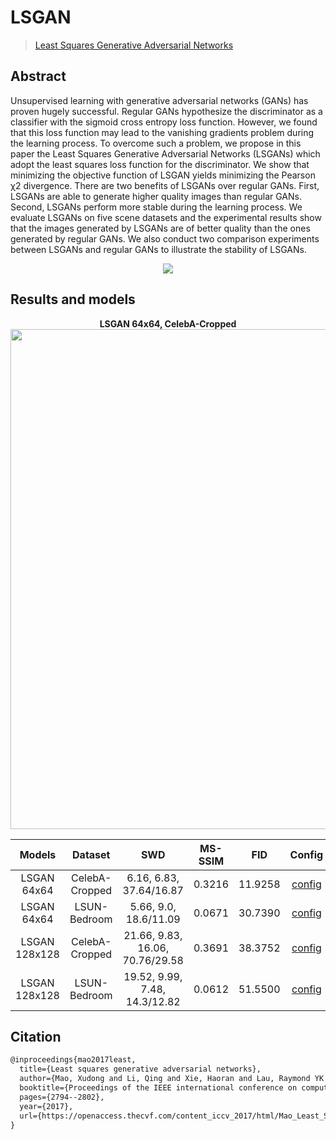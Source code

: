 # LSGAN

> [Least Squares Generative Adversarial Networks](https://openaccess.thecvf.com/content_iccv_2017/html/Mao_Least_Squares_Generative_ICCV_2017_paper.html)

<!-- [ALGORITHM] -->

## Abstract

<!-- [ABSTRACT] -->

Unsupervised learning with generative adversarial networks (GANs) has proven hugely successful. Regular GANs hypothesize the discriminator as a classifier with the sigmoid cross entropy loss function. However, we found that this loss function may lead to the vanishing gradients problem during the learning process. To overcome such a problem, we propose in this paper the Least Squares Generative Adversarial Networks (LSGANs) which adopt the least squares loss function for the discriminator. We show that minimizing the objective function of LSGAN yields minimizing the Pearson χ2 divergence. There are two benefits of LSGANs over regular GANs. First, LSGANs are able to generate higher quality images than regular GANs. Second, LSGANs perform more stable during the learning process. We evaluate LSGANs on five scene datasets and the experimental results show that the images generated by LSGANs are of better quality than the ones generated by regular GANs. We also conduct two comparison experiments between LSGANs and regular GANs to illustrate the stability of LSGANs.

<!-- [IMAGE] -->

<div align=center>
<img src="https://user-images.githubusercontent.com/28132635/143052264-afd97b91-5fd1-4134-ad4d-529e364fdcc8.JPG"/>
</div>

## Results and models

<div align="center">
  <b> LSGAN 64x64, CelebA-Cropped</b>
  <br/>
  <img src="https://user-images.githubusercontent.com/22982797/116498716-f4e74200-a8dc-11eb-9c28-5549d96e20a6.png" width="800"/>
</div>

|    Models     |    Dataset     |               SWD               | MS-SSIM |   FID   |                                                                  Config                                                                  |                                                                                                                                  Download                                                                                                                                   |
| :-----------: | :------------: | :-----------------------------: | :-----: | :-----: | :--------------------------------------------------------------------------------------------------------------------------------------: | :-------------------------------------------------------------------------------------------------------------------------------------------------------------------------------------------------------------------------------------------------------------------------: |
|  LSGAN 64x64  | CelebA-Cropped |     6.16, 6.83, 37.64/16.87     | 0.3216  | 11.9258 | [config](https://github.com/open-mmlab/mmgeneration/blob/master/configs/lsgan/lsgan_dcgan-archi_lr-1e-3_celeba-cropped_64_b128x1_12m.py) | [model](https://download.openmmlab.com/mmgen/lsgan/lsgan_celeba-cropped_dcgan-archi_lr-1e-3_64_b128x1_12m_20210429_144001-92ca1d0d.pth)\| [log](https://download.openmmlab.com/mmgen/lsgan/lsgan_celeba-cropped_dcgan-archi_lr-1e-3_64_b128x1_12m_20210422_131925.log.json) |
|  LSGAN 64x64  |  LSUN-Bedroom  |      5.66, 9.0, 18.6/11.09      | 0.0671  | 30.7390 |  [config](https://github.com/open-mmlab/mmgeneration/blob/master/configs/lsgan/lsgan_dcgan-archi_lr-1e-4_lsun-bedroom_64_b128x1_12m.py)  |   [model](https://download.openmmlab.com/mmgen/lsgan/lsgan_lsun-bedroom_dcgan-archi_lr-1e-4_64_b128x1_12m_20210429_144602-ec4ec6bb.pth)\| [log](https://download.openmmlab.com/mmgen/lsgan/lsgan_lsun-bedroom_dcgan-archi_lr-1e-4_64_b128x1_12m_20210423_005020.log.json)   |
| LSGAN 128x128 | CelebA-Cropped | 21.66, 9.83, 16.06, 70.76/29.58 | 0.3691  | 38.3752 | [config](https://github.com/open-mmlab/mmgeneration/blob/master/configs/lsgan/lsgan_dcgan-archi_lr-1e-4_celeba-cropped_128_b64x1_10m.py) | [model](https://download.openmmlab.com/mmgen/lsgan/lsgan_celeba-cropped_dcgan-archi_lr-1e-4_128_b64x1_10m_20210429_144229-01ba67dc.pth)\| [log](https://download.openmmlab.com/mmgen/lsgan/lsgan_celeba-cropped_dcgan-archi_lr-1e-4_128_b64x1_10m_20210423_132126.log.json) |
| LSGAN 128x128 |  LSUN-Bedroom  |  19.52, 9.99, 7.48, 14.3/12.82  | 0.0612  | 51.5500 |  [config](https://github.com/open-mmlab/mmgeneration/blob/master/configs/lsgan/lsgan_lsgan-archi_lr-1e-4_lsun-bedroom_128_b64x1_10m.py)  |   [model](https://download.openmmlab.com/mmgen/lsgan/lsgan_lsun-bedroom_lsgan-archi_lr-1e-4_128_b64x1_10m_20210429_155605-cf78c0a8.pth)\| [log](https://download.openmmlab.com/mmgen/lsgan/lsgan_lsun-bedroom_lsgan-archi_lr-1e-4_128_b64x1_10m_20210429_142302.log.json)   |

## Citation

```latex
@inproceedings{mao2017least,
  title={Least squares generative adversarial networks},
  author={Mao, Xudong and Li, Qing and Xie, Haoran and Lau, Raymond YK and Wang, Zhen and Paul Smolley, Stephen},
  booktitle={Proceedings of the IEEE international conference on computer vision},
  pages={2794--2802},
  year={2017},
  url={https://openaccess.thecvf.com/content_iccv_2017/html/Mao_Least_Squares_Generative_ICCV_2017_paper.html},
}
```
